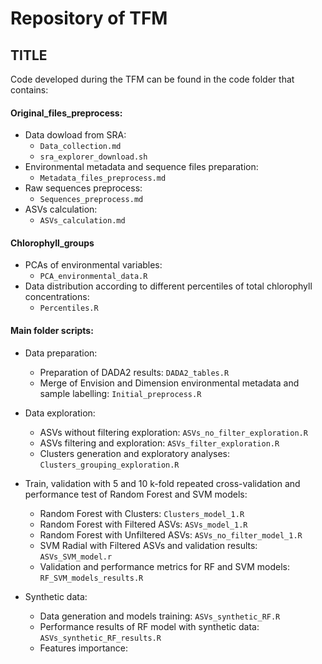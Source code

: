 # Repository of TFM
## TITLE

Code developed during the TFM can be found in the code folder that contains:

#### Original_files_preprocess:
- Data dowload from SRA:
    - `Data_collection.md`
    - `sra_explorer_download.sh`
- Environmental metadata and sequence files preparation:
    - `Metadata_files_preprocess.md`
- Raw sequences preprocess:
    - `Sequences_preprocess.md`
- ASVs calculation:
    - `ASVs_calculation.md`

#### Chlorophyll_groups
- PCAs of environmental variables: 
    - `PCA_environmental_data.R`
- Data distribution according to different percentiles of total chlorophyll concentrations:
    - `Percentiles.R`

#### Main folder scripts:
- Data preparation:
    - Preparation of DADA2 results: `DADA2_tables.R`
    - Merge of Envision and Dimension environmental metadata and sample labelling: `Initial_preprocess.R`
    
- Data exploration:
    - ASVs without filtering exploration: `ASVs_no_filter_exploration.R`
    - ASVs filtering and exploration: `ASVs_filter_exploration.R`
    - Clusters generation and exploratory analyses: `Clusters_grouping_exploration.R`
    
- Train, validation with 5 and 10 k-fold repeated cross-validation 
    and performance test of Random Forest and SVM models:
    - Random Forest with Clusters: `Clusters_model_1.R`
    - Random Forest with Filtered ASVs: `ASVs_model_1.R`
    - Random Forest with Unfiltered ASVs: `ASVs_no_filter_model_1.R`
    - SVM Radial with Filtered ASVs and validation results: `ASVs_SVM_model.r`
    - Validation and performance metrics for RF and SVM models: `RF_SVM_models_results.R`
    
- Synthetic data:
   - Data generation and models training: `ASVs_synthetic_RF.R`
   - Performance results of RF model with synthetic data: `ASVs_synthetic_RF_results.R`
   - Features importance:

        